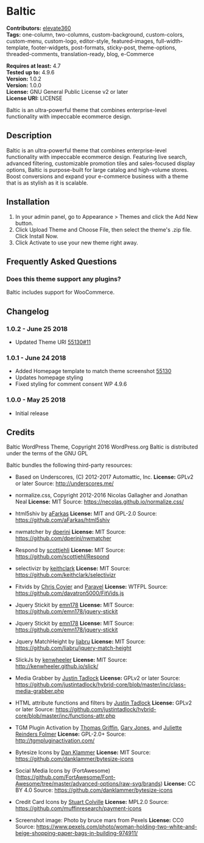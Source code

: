 # Baltic #

**Contributors:** [elevate360](https://profiles.wordpress.org/elevate360)  
**Tags:**  one-column, two-columns, custom-background, custom-colors, custom-menu, custom-logo, editor-style, featured-images, full-width-template, footer-widgets, post-formats, sticky-post, theme-options, threaded-comments, translation-ready, blog, e-Commerce  

**Requires at least:** 4.7  
**Tested up to:** 4.9.6  
**Version:** 1.0.2  
**Version:** 1.0.0  
**License:** GNU General Public License v2 or later  
**License URI:** LICENSE  

Baltic is an ultra-powerful theme that combines enterprise-level functionality with impeccable ecommerce design.

## Description ##

Baltic is an ultra-powerful theme that combines enterprise-level functionality with impeccable ecommerce design. Featuring live search, advanced filtering, customizable promotion tiles and sales-focused display options, Baltic is purpose-built for large catalog and high-volume stores. Boost conversions and expand your e-commerce business  with a theme that is as stylish as it is scalable.

## Installation ##

1. In your admin panel, go to Appearance > Themes and click the Add New button.
2. Click Upload Theme and Choose File, then select the theme's .zip file. Click Install Now.
3. Click Activate to use your new theme right away.

## Frequently Asked Questions ##

### Does this theme support any plugins? ###

Baltic includes support for WooCommerce.

## Changelog ##

### 1.0.2 - June 25 2018 ###
* Updated Theme URI [55130#11](https://themes.trac.wordpress.org/ticket/55130#comment:11)

### 1.0.1 - June 24 2018 ###
* Added Homepage template to match theme screenshot [55130](https://themes.trac.wordpress.org/ticket/55130#comment:6)
* Updates homepage styling
* Fixed styling for comment consent WP 4.9.6

### 1.0.0 - May 25 2018 ###
* Initial release

## Credits ##

Baltic WordPress Theme, Copyright 2016 WordPress.org
Baltic is distributed under the terms of the GNU GPL

Baltic bundles the following third-party resources:

- Based on Underscores, (C) 2012-2017 Automattic, Inc.
**License:** GPLv2 or later
Source: http://underscores.me/

- normalize.css, Copyright 2012-2016 Nicolas Gallagher and Jonathan Neal
**License:** MIT
Source: https://necolas.github.io/normalize.css/

- html5shiv by [aFarkas](https://github.com/aFarkas)
**License:** MIT and GPL-2.0
Source: https://github.com/aFarkas/html5shiv

- nwmatcher by [dperini](https://github.com/dperini)
**License:** MIT
Source: https://github.com/dperini/nwmatcher

- Respond by [scottjehli](https://github.com/scottjehli)
**License:** MIT
Source: https://github.com/scottjehl/Respond

- selectivizr by [keithclark](https://github.com/keithclark)
**License:** MIT
Source: https://github.com/keithclark/selectivizr

- Fitvids by [Chris Coyier](http://chriscoyier.net/) and [Paravel](http://paravelinc.com/)
**License:** WTFPL
Source: https://github.com/davatron5000/FitVids.js

- Jquery Stickit by [emn178](https://github.com/emn178)
**License:** MIT
Source: https://github.com/emn178/jquery-stickit

- Jquery Stickit by [emn178](https://github.com/emn178)
**License:** MIT
Source: https://github.com/emn178/jquery-stickit

- Jquery MatchHeight by [liabru](https://github.com/liabru)
**License:** MIT
Source: https://github.com/liabru/jquery-match-height

- SlickJs by [kenwheeler](http://kenwheeler.github.io/)
**License:** MIT
Source: http://kenwheeler.github.io/slick/

- Media Grabber by [Justin Tadlock](https://justintadlock.com/)
**License:** GPLv2 or later
Source: https://github.com/justintadlock/hybrid-core/blob/master/inc/class-media-grabber.php

- HTML attribute functions and filters by [Justin Tadlock](https://justintadlock.com/)
**License:** GPLv2 or later
Source: https://github.com/justintadlock/hybrid-core/blob/master/inc/functions-attr.php

- TGM Plugin Activation by [Thomas Griffin](https://thomasgriffin.io/), [Gary Jones](https://github.com/GaryJones), and [Juliette Reinders Folmer](https://github.com/jrfnl)
**License:** GPL-2.0+
Source: http://tgmpluginactivation.com/

- Bytesize Icons by [Dan Klammer](https://github.com/danklammer)
**License:** MIT
Source: https://github.com/danklammer/bytesize-icons

- Social Media Icons by (FortAwesome)(https://github.com/FortAwesome/Font-Awesome/tree/master/advanced-options/raw-svg/brands)
**License:** CC BY 4.0
Source: https://github.com/danklammer/bytesize-icons

- Credit Card Icons by [Stuart Colville](https://github.com/muffinresearch)
**License:** MPL2.0
Source: https://github.com/muffinresearch/payment-icons

* Screenshot image: Photo by bruce mars from Pexels
**License:** CC0
Source: https://www.pexels.com/photo/woman-holding-two-white-and-beige-shopping-paper-bags-in-building-974911/
